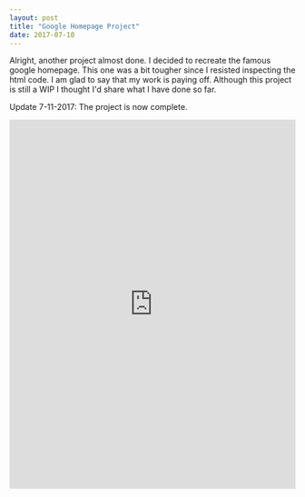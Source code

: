 ```yaml
---
layout: post
title: "Google Homepage Project"
date: 2017-07-10
---
```


Alright, another project almost done. I decided to recreate the famous google homepage. This one was a bit tougher since I resisted inspecting the html code. I am glad to say that my work is paying off. Although this project is still a WIP I thought I'd share what I have done so far.

Update 7-11-2017: The project is now complete.
<iframe src="https://rboshae.github.io/Personal-Website-1/projects/google-homepage/index.html" width="100%" height="650" frameborder="0" scrolling="no">
  <p>Your browser does not support iframes.</p>
</iframe>
 
